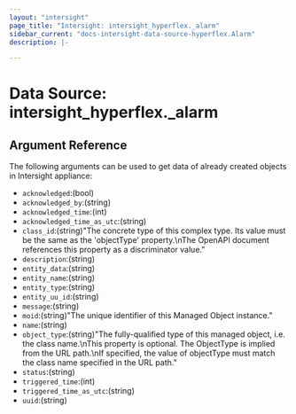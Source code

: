 ```yaml
---
layout: "intersight"
page_title: "Intersight: intersight_hyperflex._alarm"
sidebar_current: "docs-intersight-data-source-hyperflex.Alarm"
description: |-

---
```


# Data Source: intersight_hyperflex._alarm

## Argument Reference
The following arguments can be used to get data of already created objects in Intersight appliance:
* `acknowledged`:(bool)
* `acknowledged_by`:(string)
* `acknowledged_time`:(int)
* `acknowledged_time_as_utc`:(string)
* `class_id`:(string)"The concrete type of this complex type. Its value must be the same as the 'objectType' property.\nThe OpenAPI document references this property as a discriminator value."
* `description`:(string)
* `entity_data`:(string)
* `entity_name`:(string)
* `entity_type`:(string)
* `entity_uu_id`:(string)
* `message`:(string)
* `moid`:(string)"The unique identifier of this Managed Object instance."
* `name`:(string)
* `object_type`:(string)"The fully-qualified type of this managed object, i.e. the class name.\nThis property is optional. The ObjectType is implied from the URL path.\nIf specified, the value of objectType must match the class name specified in the URL path."
* `status`:(string)
* `triggered_time`:(int)
* `triggered_time_as_utc`:(string)
* `uuid`:(string)
